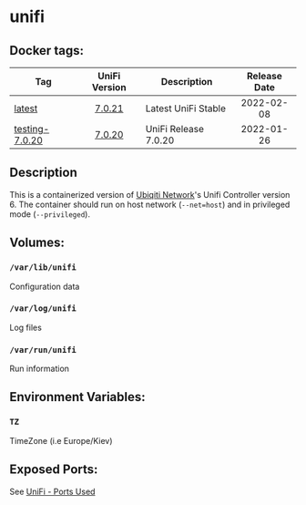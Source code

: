 # unifi

## Docker tags:
| Tag | UniFi Version | Description | Release Date |
| --- | :---: | --- | :---: |
| [latest](https://github.com/alexl78/docker-unifi/blob/master/Dockerfile) | [7.0.21](https://community.ui.com/releases/UniFi-Network-Application-7-0-21/f08ac16f-282a-43ac-9288-c8238e33d888) | Latest UniFi Stable | 2022-02-08|
| [testing-7.0.20](https://github.com/alexl78/docker-unifi/blob/testing-7.0.20/Dockerfile) | [7.0.20](https://community.ui.com/releases/UniFi-Network-Application-7-0-20/b6bbd4b7-0d59-47eb-92a3-09092c4e0ffe) | UniFi Release 7.0.20 | 2022-01-26|

## Description
This is a containerized version of [Ubiqiti Network](https://ui.com/)'s Unifi Controller version 6.
The container should run on host network (`--net=host`) and in privileged mode (`--privileged`).

## Volumes:
### `/var/lib/unifi`
Configuration data

### `/var/log/unifi`
Log files

### `/var/run/unifi`
Run information

## Environment Variables:

### `TZ`

TimeZone (i.e Europe/Kiev)

## Exposed Ports:
See [UniFi - Ports Used](https://help.ui.com/hc/en-us/articles/218506997-UniFi-Ports-Used)
